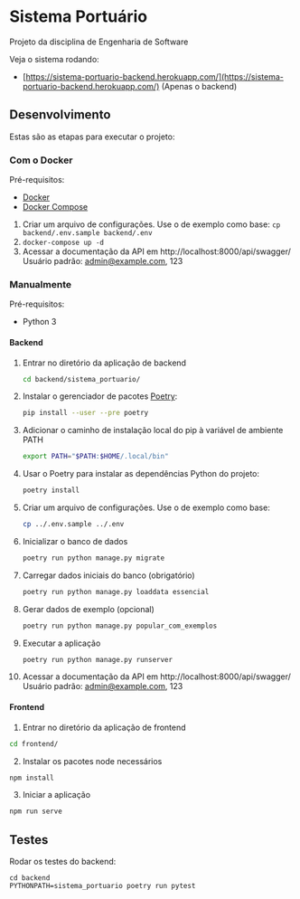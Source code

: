 # Sistema Portuário

Projeto da disciplina de Engenharia de Software

Veja o sistema rodando:

* [https://sistema-portuario-backend.herokuapp.com/](https://sistema-portuario-backend.herokuapp.com/) (Apenas o backend)

## Desenvolvimento

Estas são as etapas para executar o projeto:

### Com o Docker

Pré-requisitos:
* [Docker](https://docs.docker.com/install/linux/docker-ce/ubuntu/)
* [Docker Compose](https://docs.docker.com/compose/install/)

1. Criar um arquivo de configurações. Use o de exemplo como base: ```cp backend/.env.sample backend/.env```
2. ```docker-compose up -d```
3. Acessar a documentação da API em http://localhost:8000/api/swagger/  
   Usuário padrão: admin@example.com, 123

### Manualmente

Pré-requisitos:
* Python 3

#### Backend

1. Entrar no diretório da aplicação de backend
   ```sh
   cd backend/sistema_portuario/
   ```
2. Instalar o gerenciador de pacotes [Poetry](https://poetry.eustace.io/):
   ```sh
   pip install --user --pre poetry
   ```
3. Adicionar o caminho de instalação local do pip à variável de ambiente PATH
   ```sh
   export PATH="$PATH:$HOME/.local/bin"
   ```
4. Usar o Poetry para instalar as dependências Python do projeto:
   ```sh
   poetry install
   ```
5. Criar um arquivo de configurações. Use o de exemplo como base:
   ```sh
   cp ../.env.sample ../.env
   ```
6. Inicializar o banco de dados
   ```sh
   poetry run python manage.py migrate
   ```
7. Carregar dados iniciais do banco (obrigatório)
   ```sh
   poetry run python manage.py loaddata essencial
8. Gerar dados de exemplo (opcional)
   ```sh
   poetry run python manage.py popular_com_exemplos
   ```
9. Executar a aplicação
   ```sh
   poetry run python manage.py runserver
   ```
10. Acessar a documentação da API em http://localhost:8000/api/swagger/  
   Usuário padrão: admin@example.com, 123

#### Frontend

1. Entrar no diretório da aplicação de frontend
```sh
cd frontend/
```
2. Instalar os pacotes node necessários
```sh
npm install
```
3. Iniciar a aplicação
```sh
npm run serve
```

## Testes

Rodar os testes do backend:

```
cd backend
PYTHONPATH=sistema_portuario poetry run pytest
```
